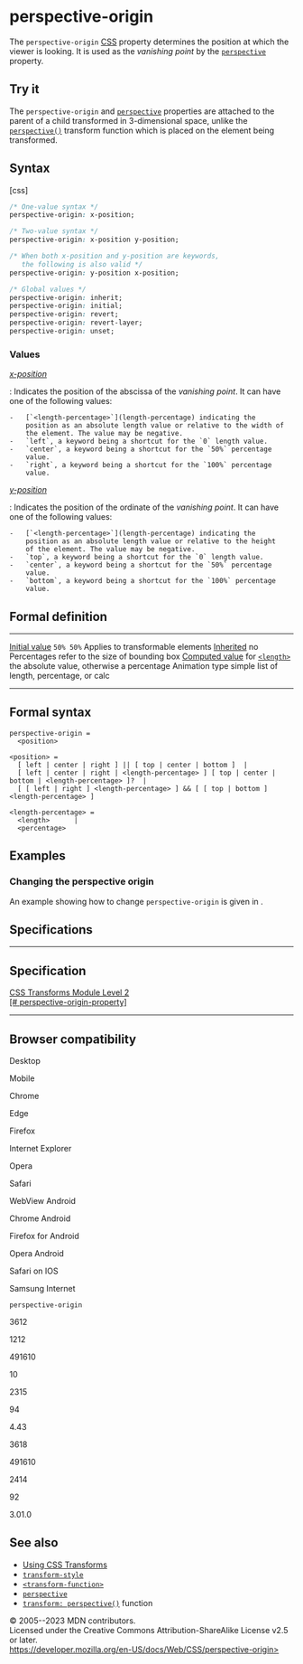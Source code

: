 perspective-origin
==================

The `perspective-origin`
[CSS](https://developer.mozilla.org/en-US/docs/Web/CSS) property
determines the position at which the viewer is looking. It is used as
the *vanishing point* by the [`perspective`](_Resources/Markup%20And%20Styling/css/perspective.md) property.

Try it
------

The `perspective-origin` and [`perspective`](_Resources/Markup%20And%20Styling/css/perspective.md) properties are
attached to the parent of a child transformed in 3-dimensional space,
unlike the [`perspective()`](_Resources/Markup%20And%20Styling/css/transform-function/perspective.md) transform
function which is placed on the element being transformed.

Syntax
------

[css]

```css
/* One-value syntax */
perspective-origin: x-position;

/* Two-value syntax */
perspective-origin: x-position y-position;

/* When both x-position and y-position are keywords,
   the following is also valid */
perspective-origin: y-position x-position;

/* Global values */
perspective-origin: inherit;
perspective-origin: initial;
perspective-origin: revert;
perspective-origin: revert-layer;
perspective-origin: unset;
```

### Values

[*x-position*](#x-position)

:   Indicates the position of the abscissa of the *vanishing point*. It
    can have one of the following values:

    -   [`<length-percentage>`](length-percentage) indicating the
        position as an absolute length value or relative to the width of
        the element. The value may be negative.
    -   `left`, a keyword being a shortcut for the `0` length value.
    -   `center`, a keyword being a shortcut for the `50%` percentage
        value.
    -   `right`, a keyword being a shortcut for the `100%` percentage
        value.

[*y-position*](#y-position)

:   Indicates the position of the ordinate of the *vanishing point*. It
    can have one of the following values:

    -   [`<length-percentage>`](length-percentage) indicating the
        position as an absolute length value or relative to the height
        of the element. The value may be negative.
    -   `top`, a keyword being a shortcut for the `0` length value.
    -   `center`, a keyword being a shortcut for the `50%` percentage
        value.
    -   `bottom`, a keyword being a shortcut for the `100%` percentage
        value.

Formal definition
-----------------

  ---------------------------------- ---------------------------------------------------------------------
  [Initial value](initial_value.md)     `50% 50%`
  Applies to                         transformable elements
  [Inherited](inheritance.md)           no
  Percentages                        refer to the size of bounding box
  [Computed value](computed_value.md)   for [`<length>`](length.md) the absolute value, otherwise a percentage
  Animation type                     simple list of length, percentage, or calc
  ---------------------------------- ---------------------------------------------------------------------

Formal syntax
-------------

```
perspective-origin = 
  <position>  

<position> = 
  [ left | center | right ] || [ top | center | bottom ]  |
  [ left | center | right | <length-percentage> ] [ top | center | bottom | <length-percentage> ]?  |
  [ [ left | right ] <length-percentage> ] && [ [ top | bottom ] <length-percentage> ]  

<length-percentage> = 
  <length>      |
  <percentage>  
```

Examples
--------

### Changing the perspective origin

An example showing how to change `perspective-origin` is given in [](using_css_transforms.md#changing_the_perspective_origin).

Specifications
--------------

  ---------------------------------------------------------------------------------------------------------------

Specification
  ---------------------------------------------------------------------------------------------------------------

  [CSS Transforms Module Level 2\
  [\#
  perspective-origin-property]](https://drafts.csswg.org/css-transforms-2/#perspective-origin-property)

  ---------------------------------------------------------------------------------------------------------------

Browser compatibility
---------------------

Desktop

Mobile

Chrome

Edge

Firefox

Internet Explorer

Opera

Safari

WebView Android

Chrome Android

Firefox for Android

Opera Android

Safari on IOS

Samsung Internet

`perspective-origin`

3612

1212

491610

10

2315

94

4.43

3618

491610

2414

92

3.01.0

See also
--------

- [Using CSS Transforms](using_css_transforms.md)
- [`transform-style`](transform-style.md)
- [`<transform-function>`](transform-function.md)
- [`perspective`](_Resources/Markup%20And%20Styling/css/perspective.md)
- [`transform: perspective()`](_Resources/Markup%20And%20Styling/css/transform-function/perspective.md)
    function

© 2005--2023 MDN contributors.\
Licensed under the Creative Commons Attribution-ShareAlike License v2.5
or later.\
https://developer.mozilla.org/en-US/docs/Web/CSS/perspective-origin>
